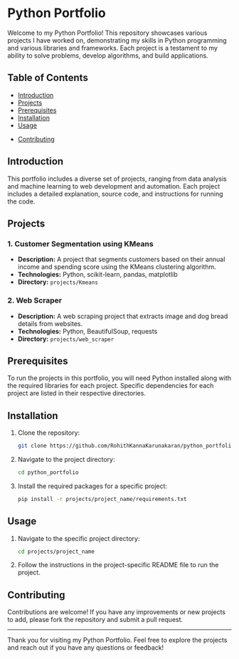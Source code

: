 # Python Portfolio

Welcome to my Python Portfolio! This repository showcases various projects I have worked on, demonstrating my skills in Python programming and various libraries and frameworks. Each project is a testament to my ability to solve problems, develop algorithms, and build applications.

## Table of Contents

- [Introduction](#introduction)
- [Projects](#projects)
- [Prerequisites](#prerequisites)
- [Installation](#installation)
- [Usage](#usage)
<!-- [Project Structure](#project-structure)-->
- [Contributing](#contributing)

## Introduction

This portfolio includes a diverse set of projects, ranging from data analysis and machine learning to web development and automation. Each project includes a detailed explanation, source code, and instructions for running the code.

## Projects

### 1. Customer Segmentation using KMeans
- **Description:** A project that segments customers based on their annual income and spending score using the KMeans clustering algorithm.
- **Technologies:** Python, scikit-learn, pandas, matplotlib
- **Directory:** `projects/Kmeans`

### 2. Web Scraper 
- **Description:** A web scraping project that extracts image and dog bread details from websites.
- **Technologies:** Python, BeautifulSoup, requests
- **Directory:** `projects/web_scraper`

## Prerequisites

To run the projects in this portfolio, you will need Python installed along with the required libraries for each project. Specific dependencies for each project are listed in their respective directories.

## Installation

1. Clone the repository:
    ```bash
    git clone https://github.com/RohithKannaKarunakaran/python_portfolio.git
    ```
2. Navigate to the project directory:
    ```bash
    cd python_portfolio
    ```
3. Install the required packages for a specific project:
    ```bash
    pip install -r projects/project_name/requirements.txt
    ```

## Usage

1. Navigate to the specific project directory:
    ```bash
    cd projects/project_name
    ```
2. Follow the instructions in the project-specific README file to run the project.
<!--
## Project Structure

```
python_portfolio/
│
├── projects/
│   ├── customer_segmentation/
│   └── web_scraper/
└──  README.md
```

Each project directory contains:
- Source code
- README.md with project-specific details and instructions
- Any additional resources required for the project
-->
## Contributing

Contributions are welcome! If you have any improvements or new projects to add, please fork the repository and submit a pull request.

---

Thank you for visiting my Python Portfolio. Feel free to explore the projects and reach out if you have any questions or feedback!
